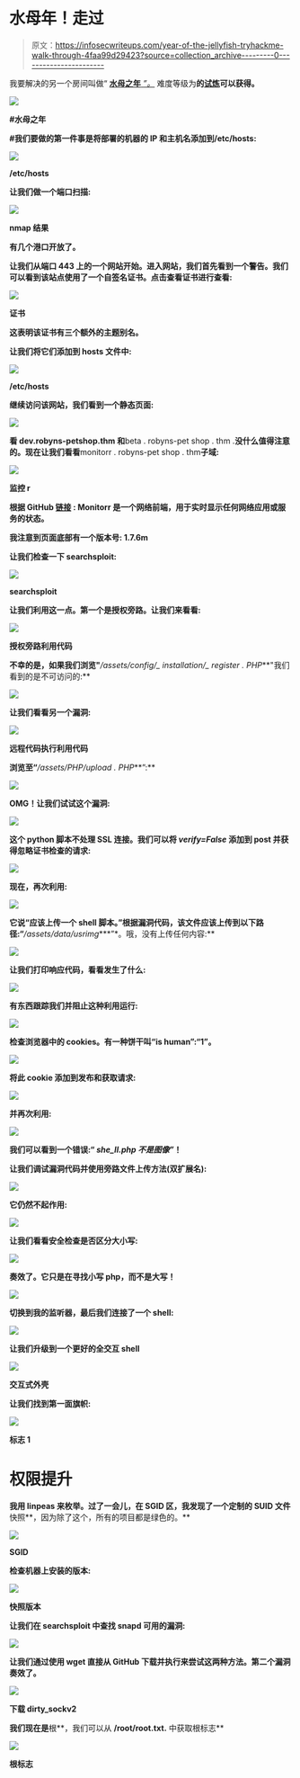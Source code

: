 # 水母年！走过

> 原文：<https://infosecwriteups.com/year-of-the-jellyfish-tryhackme-walk-through-4faa99d29423?source=collection_archive---------0----------------------->

我要解决的另一个房间叫做“ [**水母之年** *”。*](https://tryhackme.com/room/yearofthejellyfish) 难度等级为**的[试炼](https://medium.com/u/dc49a0a3cb16?source=post_page-----4faa99d29423--------------------------------)可以获得。**

**![](img/d52db219d17e4814a47750da5149508c.png)**

**#水母之年**

**#我们要做的第一件事是将部署的机器的 IP 和主机名添加到/etc/hosts:**

**![](img/5145f7c928c6cd553d2fc0a1598ff26f.png)**

**/etc/hosts**

**让我们做一个端口扫描:**

**![](img/25f1f5b356d331724360ce22525c8c66.png)**

**nmap 结果**

**有几个港口开放了。**

**让我们从端口 443 上的一个网站开始。进入网站，我们首先看到一个警告。我们可以看到该站点使用了一个自签名证书。点击查看证书进行查看:**

**![](img/17159c49040419e5b9a192c20487ddd2.png)**

**证书**

**这表明该证书有三个额外的主题别名。**

**让我们将它们添加到 hosts 文件中:**

**![](img/1979f1fcfd3603203a2f87d1d2ce0855.png)**

**/etc/hosts**

**继续访问该网站，我们看到一个静态页面:**

**![](img/8a64ea699207e4579efcde3341cea585.png)**

**看 **dev.robyns-petshop.thm** 和**beta . robyns-pet shop . thm .**没什么值得注意的。现在让我们看看**monitorr . robyns-pet shop . thm**子域:**

**![](img/40e121df632173cce40a786d33adc629.png)**

**监控 r**

**根据 GitHub [链接](https://github.com/monitorr/Monitorr) : **Monitorr** 是一个网络前端，用于实时显示任何网络应用或服务的状态。**

**我注意到页面底部有一个版本号: **1.7.6m****

**让我们检查一下 searchsploit:**

**![](img/8c6e7d1096191598badfe5f9af245999.png)**

**searchsploit**

**让我们利用这一点。第一个是授权旁路。让我们来看看:**

**![](img/63b878589ac06caacd613b9a0611b892.png)**

**授权旁路利用代码**

**不幸的是，如果我们浏览"***/assets/config/_ installation/_ register . PHP***"我们看到的是不可访问的:**

**![](img/2a0bac1a5c205d3f04c40d13b17c9a91.png)**

**让我们看看另一个漏洞:**

**![](img/8a697e61fc5e534d0cfc88994aab470f.png)**

**远程代码执行利用代码**

**浏览至“***/assets/PHP/upload . PHP***”:**

**![](img/0610417e08398933db8ec8ebe189882a.png)**

**OMG！让我们试试这个漏洞:**

**![](img/8b73ff9455b36349e43ceb0b5312fce6.png)**

**这个 python 脚本不处理 SSL 连接。我们可以将 ***verify=False*** 添加到 post 并获得忽略证书检查的请求:**

**![](img/835ae73f81f0f8b8c0bc816e5d8b8285.png)**

**现在，再次利用:**

**![](img/2e56afc7cb3444df5de95560f693e899.png)**

**它说“应该上传一个 shell 脚本。”根据漏洞代码，该文件应该上传到以下路径:“***/assets/data/usrimg****”*。哦，没有上传任何内容:**

**![](img/150b9244e7471b9105933308956daa6e.png)**

**让我们打印响应代码，看看发生了什么:**

**![](img/a9d245565d96391b9313b70dbb35b68e.png)**

**有东西跟踪我们并阻止这种利用运行:**

**![](img/8055666beb18df5c6f12d63dfbc893ce.png)**

**检查浏览器中的 cookies。有一种饼干叫“**is human”:“1”**。**

**![](img/73e1605466a627c11e183b7d6aece365.png)**

**将此 cookie 添加到发布和获取请求:**

**![](img/d4afab4f9f9b463907ece622e9fb1a07.png)**

**并再次利用:**

**![](img/83b6e59877ddb3cefe909ecd43c67b96.png)**

**我们可以看到一个错误:“ *she_ll.php 不是图像”*！**

**让我们调试漏洞代码并使用旁路文件上传方法(双扩展名):**

**![](img/e3384e6428e719ce113a3fec6e91204b.png)**

**它仍然不起作用:**

**![](img/f655b8de172756e1da9c1aa803530da2.png)**

**让我们看看安全检查是否区分大小写:**

**![](img/2bd3356b18b8e666d36d0094b2ce2f7c.png)**

**奏效了。它只是在寻找小写 php，而不是大写！**

**![](img/9fc129bd4799bb6bd064a0509d1d9c05.png)**

**切换到我的监听器，最后我们连接了一个 shell:**

**![](img/0a576e2124170ed7fae45e5079dbfb52.png)**

**让我们升级到一个更好的全交互 shell**

**![](img/d3523273915057deef6a37c4bfbd1dfb.png)**

**交互式外壳**

**让我们找到第一面旗帜:**

**![](img/fb1f4e045f1de212d4a47cf2962c5caa.png)**

**标志 1**

# **权限提升**

**我用 **linpeas** 来枚举。过了一会儿，在 SGID 区，我发现了一个定制的 SUID 文件**快照**，因为除了这个，所有的项目都是绿色的。**

**![](img/69e29080ee7ca498d45d3c75693a5c48.png)**

**SGID**

**检查机器上安装的版本:**

**![](img/345d5ad7d89f63f67fbe3a3b4014a987.png)**

**快照版本**

**让我们在 searchsploit 中查找 snapd 可用的漏洞:**

**![](img/4a37d5de7e1685e6ff40a1c9c7592863.png)**

**让我们通过使用 **wget 直接从 GitHub 下载并执行来尝试这两种方法。第二个漏洞奏效了。****

**![](img/76d392b30eddc4cd7703f25f5626b916.png)**

**下载 dirty_sockv2**

**我们现在是**根**，我们可以从 **/root/root.txt.** 中获取根标志**

**![](img/a259a784430a715f957f965d43f4d31f.png)**

**根标志**
